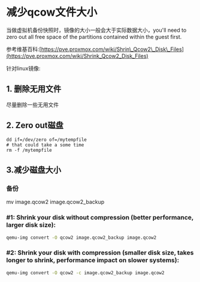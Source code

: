 # 减少qcow文件大小

当做虚拟机备份快照时，镜像的大小一般会大于实际数据大小，you'll need to zero out all free space of the partitions contained within the guest first.

参考维基百科:[https://pve.proxmox.com/wiki/Shrin\_Qcow2\_Disk\_Files](https://pve.proxmox.com/wiki/Shrink_Qcow2_Disk_Files)

针对linux镜像:

## 1. 删除无用文件

尽量删除一些无用文件

## 2. Zero out磁盘

```
dd if=/dev/zero of=/mytempfile
# that could take a some time
rm -f /mytempfile
```

## 3.减少磁盘大小

### 备份
mv image.qcow2 image.qcow2_backup

### #1: Shrink your disk without compression (better performance, larger disk size):
```sh
qemu-img convert -O qcow2 image.qcow2_backup image.qcow2
```
### #2: Shrink your disk with compression (smaller disk size, takes longer to shrink, performance impact on slower systems):
```sh
qemu-img convert -O qcow2 -c image.qcow2_backup image.qcow2
```
